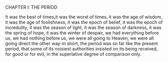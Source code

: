 CHAPTER I: THE PERIOD


It was the best of times,it was the worst of times, it was the age of wisdom, it was the age of foolishness, it was the epoch of belief, it was the epoch of incredulity, it was the season of light, it was the season of darkness, it was the spring of hope, it was the winter of despair, we had everything before us, we had nothing before us, we were all going to Heaven, we were all going direct the other way-in short, the period was so far like the present period, that some of its noisiest authorities insisted on its being received, for good or for evil, in the superlative degree of comparison only.
